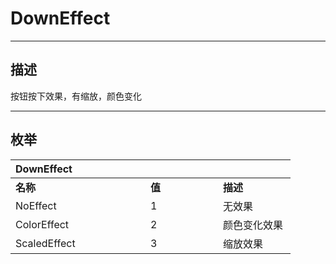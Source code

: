 # DownEffect

------------------------------------------------------------------------------------------
## 描述

按钮按下效果，有缩放，颜色变化

------------------------------------------------------------------------------------------
## 枚举

|<div style="width:200px">DownEffect</div>|<div style="width:100px"></div>|<div style="width:100px"></div>|
|:---|:---|:---|
|**名称**|**值**|**描述**|
|NoEffect|1|无效果|
|ColorEffect|2|颜色变化效果|
|ScaledEffect|3|缩放效果|
